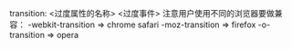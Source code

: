 transition: <过度属性的名称> <过度事件>
注意用户使用不同的浏览器要做兼容：
-webkit-transition  => chrome safari
-moz-transition     => firefox
-o-transition       => opera